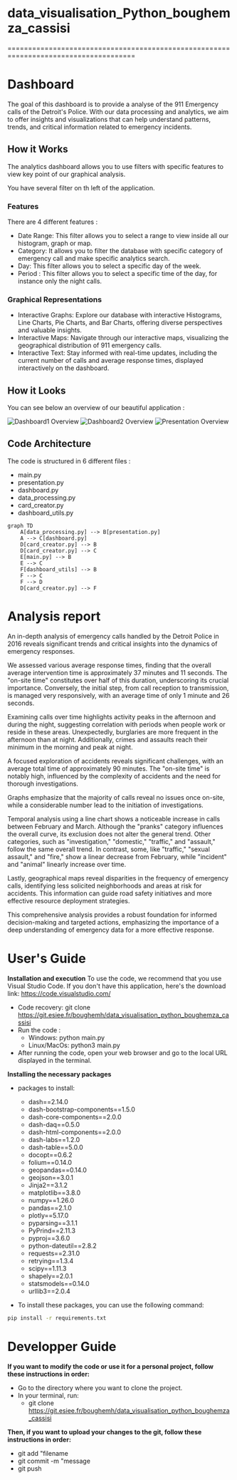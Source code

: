 # data_visualisation_Python_boughemza_cassisi

=====================================================================================

# Dashboard
The goal of this dashboard is to provide a analyse of the 911 Emergency calls of the Detroit's Police.
With our data processing and analytics, we aim to offer insights and visualizations that can help understand patterns, trends, and critical information related to emergency incidents.


## How it Works 
The analytics dashboard allows you to use filters with specific features to view key point of our graphical analysis. 

You have several filter on th left of the application. 
### Features
There are 4 different features : 
* Date Range: This filter allows you to select a range to view inside all our histogram, graph or map.
* Category: It allows you to filter the database with specific category of emergency call and make specific analytics search.
* Day: This filter allows you to select a specific day of the week.
* Period : This filter allows you to select a specific time of the day, for instance only the night calls.

### Graphical Representations
* Interactive Graphs: Explore our database  with interactive Histograms, Line Charts, Pie Charts, and Bar Charts, offering diverse perspectives and valuable insights.
* Interactive Maps: Navigate through our interactive maps, visualizing the geographical distribution of 911 emergency calls.
* Interactive Text: Stay informed with real-time updates, including the current number of calls and average response times, displayed interactively on the dashboard.

## How it Looks
You can see below an overview of our beautiful application :

![Dashboard1 Overview](images/dashboard1.png)
![Dashboard2 Overview](images/dashboard2.png)
![Presentation Overview](images/presentation.png)


## Code Architecture
The code is structured in 6 different files :
* main.py
* presentation.py
* dashboard.py
* data_processing.py
* card_creator.py
* dashboard_utils.py

```mermaid
graph TD
    A[data_processing.py] --> B[presentation.py]
    A --> C[dashboard.py]
    D[card_creator.py] --> B
    D[card_creator.py] --> C
    E[main.py] --> B
    E --> C
    F[dashboard_utils] --> B
    F --> C
    F --> D
    D[card_creator.py] --> F
```
# Analysis report
An in-depth analysis of emergency calls handled by the Detroit Police in 2016 reveals significant trends and critical insights into the dynamics of emergency responses.

We assessed various average response times, finding that the overall average intervention time is approximately 37 minutes and 11 seconds. The "on-site time" constitutes over half of this duration, underscoring its crucial importance. Conversely, the initial step, from call reception to transmission, is managed very responsively, with an average time of only 1 minute and 26 seconds.

Examining calls over time highlights activity peaks in the afternoon and during the night, suggesting correlation with periods when people work or reside in these areas. Unexpectedly, burglaries are more frequent in the afternoon than at night. Additionally, crimes and assaults reach their minimum in the morning and peak at night.

A focused exploration of accidents reveals significant challenges, with an average total time of approximately 90 minutes. The "on-site time" is notably high, influenced by the complexity of accidents and the need for thorough investigations.

Graphs emphasize that the majority of calls reveal no issues once on-site, while a considerable number lead to the initiation of investigations.

Temporal analysis using a line chart shows a noticeable increase in calls between February and March. Although the "pranks" category influences the overall curve, its exclusion does not alter the general trend. Other categories, such as "investigation," "domestic," "traffic," and "assault," follow the same overall trend. In contrast, some, like "traffic," "sexual assault," and "fire," show a linear decrease from February, while "incident" and "animal" linearly increase over time.

Lastly, geographical maps reveal disparities in the frequency of emergency calls, identifying less solicited neighborhoods and areas at risk for accidents. This information can guide road safety initiatives and more effective resource deployment strategies.

This comprehensive analysis provides a robust foundation for informed decision-making and targeted actions, emphasizing the importance of a deep understanding of emergency data for a more effective response.




# User's Guide

**Installation and execution**
To use the code, we recommend that you use Visual Studio Code. If you don't have this application, here's the download link: https://code.visualstudio.com/
* Code recovery: git clone https://git.esiee.fr/boughemh/data_visualisation_python_boughemza_cassisi
* Run the code :
	* Windows: python main.py
    * Linux/MacOs: python3 main.py
* After running the code, open your web browser and go to the local URL displayed in the terminal.


**Installing the necessary packages**

* packages to install:
    * dash==2.14.0
    * dash-bootstrap-components==1.5.0
    * dash-core-components==2.0.0
    * dash-daq==0.5.0
    * dash-html-components==2.0.0
    * dash-labs==1.2.0
    * dash-table==5.0.0
    * docopt==0.6.2
    * folium==0.14.0
    * geopandas==0.14.0
    * geojson==3.0.1
    * Jinja2==3.1.2
    * matplotlib==3.8.0
    * numpy==1.26.0
    * pandas==2.1.0
    * plotly==5.17.0
    * pyparsing==3.1.1
    * PyPrind==2.11.3
    * pyproj==3.6.0
    * python-dateutil==2.8.2
    * requests==2.31.0
    * retrying==1.3.4
    * scipy==1.11.3
    * shapely==2.0.1
    * statsmodels==0.14.0
    * urllib3==2.0.4


* To install these packages, you can use the following command:

```bash
pip install -r requirements.txt
```

# Developper Guide

**If you want to modify the code or use it for a personal project, follow these instructions in order:**

* Go to the directory where you want to clone the project.
* In your terminal, run:
    * git clone https://git.esiee.fr/boughemh/data_visualisation_python_boughemza_cassisi

**Then, if you want to upload your changes to the git, follow these instructions in order:**

* git add "filename 
* git commit -m "message
* git push